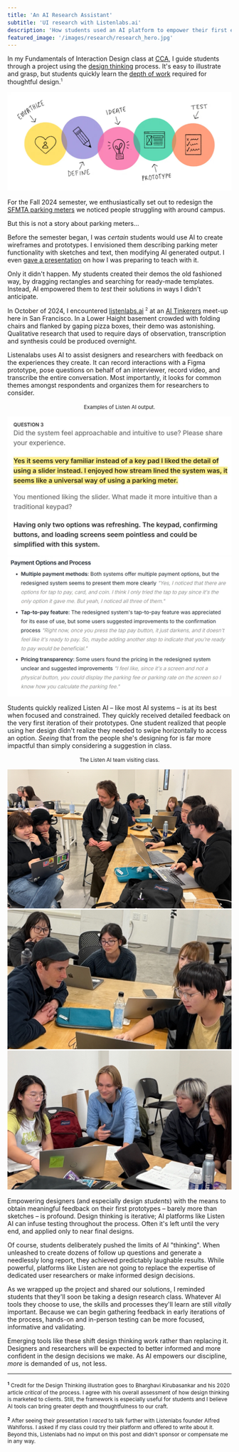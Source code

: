 ```yaml
---
title: 'An AI Research Assistant'
subtitle: 'UI research with Listenlabs.ai'
description: 'How students used an AI platform to empower their first experience with UX research.'
featured_image: '/images/research/research_hero.jpg'
---
```


<style type="text/css">
   sup {font-size: 7pt;}
  .footnotes {line-height: 1.3em; font-size: 9pt;}
</style>

In my Fundamentals of Interaction Design class at <a href="https://www.cca.edu/design/ixd/">CCA</a>, I guide students through a project using the <a href="https://en.wikipedia.org/wiki/Design_thinking">design thinking</a> process. It's easy to illustrate and grasp, but students quickly learn the <a href="https://uxdesign.cc/why-design-thinking-is-hurting-user-centered-design-d40cad6da5ee">depth of work</a> required for thoughtful design.<sup>1</sup>  

<img src ="/images/research/design_thinking.jpg"/>

For the Fall 2024 semester, we enthusiastically set out to redesign the <a href="https://www.sfmta.com/blog/time-park-know-your-meter">SFMTA parking meters</a> we noticed people struggling with around campus. 

But this is not a story about parking meters...

Before the semester began, I was *certain* students would use AI to create wireframes and prototypes. I envisioned them describing parking meter functionality with sketches and text, then modifying AI generated output. I even <a href="https://youtu.be/fnWSxrYXOro?si=GgWZZvZuL1HtrTqr">gave a presentation</a> on how I was preparing to teach with it.  

Only it didn't happen. My students created their demos the old fashioned way, by dragging rectangles and searching for ready-made templates. Instead, AI empowered them to *test* their solutions in ways I didn't anticipate.

In October of 2024, I encountered <a href="https://listenlabs.ai">listenlabs.ai</a> <sup>2</sup> at an <a href="https://sf.aitinkerers.org">AI Tinkerers</a> meet-up here in San Francisco. In a Lower Haight basement crowded with folding chairs and flanked by gaping pizza boxes, their demo was astonishing. Qualitative research that used to require days of observation, transcription and synthesis could be produced overnight.

Listenalabs uses AI to assist designers and researchers with feedback on the experiences they create. It can record interactions with a Figma prototype, pose questions on behalf of an interviewer, record video, and transcribe the entire conversation. Most importantly, it looks for common themes amongst respondents and organizes them for researchers to consider. 

<div class="gallery">
	<p><center><small>Examples of Listen AI output.</small></center></p>
	<img src ="/images/research/output1.jpg"/>
	<img src ="/images/research/output2.jpg"/> 
</div>

Students quickly realized Listen AI – like most AI systems – is at its best when focused and constrained. They quickly received detailed feedback on the very first iteration of their prototypes. One student realized that people using her design didn't realize they needed to swipe horizontally to access an option. *Seeing* that from the people she's designing for is far more impactful than simply considering a suggestion in class.  

<div class="gallery" data-columns="1">
	<p><center><small>The Listen AI team visiting class.</small></center></p>
	<img src ="/images/research/visit1.jpg"/>
	<img src ="/images/research/visit2.jpg"/>
	<img src ="/images/research/visit3.jpg"/> 
</div>

Empowering designers (and especially design *students*) with the means to obtain meaningful feedback on their first prototypes – barely more than sketches – is profound. Design thinking is iterative; AI platforms like Listen AI can infuse testing throughout the process. Often it's left until the very end, and applied only to near final designs. 

Of course, students deliberately pushed the limits of AI "thinking". When unleashed to create dozens of follow up questions and generate a needlessly long report, they achieved predictably laughable results. While powerful, platforms like Listen are not going to replace the expertise of dedicated user researchers or make informed design decisions. 

As we wrapped up the project and shared our solutions, I reminded students that they'll soon be taking a design research class. Whatever AI tools they choose to use, the skills and processes they'll learn are still *vitally* important. Because we can begin gathering feedback in early iterations of the process, hands-on and in-person testing can be more focused, informative and validating.

Emerging tools like these shift design thinking work rather than replacing it. Designers and researchers will be expected to better informed and more confident in the design decisions we make. As AI empowers our discipline, *more* is demanded of us, not less.

<hr>

<p class="footnotes"><sup><strong>1</strong></sup> Credit for the Design Thinking illustration goes to Bharghavi Kirubasankar and his 2020 article <em>critical</em> of the process. I agree with his overall assessment of how design thinking is marketed to clients. Still, the framework is especially useful for students and I believe AI tools can bring greater depth and thoughtfulness to our craft.</p>


<p class="footnotes"><sup><strong>2</strong></sup> After seeing their presentation I <em>raced</em> to talk further with Listenlabs founder Alfred Wahlforss. I asked if my class could try their platform and offered to write about it. Beyond this, Listenlabs had no imput on this post and didn't sponsor or compensate me in any way.</p>
